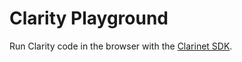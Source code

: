 # Clarity Playground

Run Clarity code in the browser with the [Clarinet SDK](https://www.npmjs.com/search?q=clarinet%2Dsdk).
